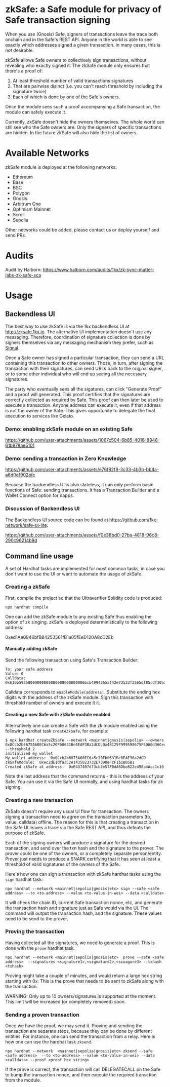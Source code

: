 # zkSafe: a Safe module for privacy of Safe transaction signing

When you use (Gnosis) Safe, signers of transactions leave the trace both onchain and in the Safe's REST API.  Anyone in the world is able to see exactly which addresses signed a given transaction.
In many cases, this is not desirable.

zkSafe allows Safe owners to collectively sign transactions, without revealing who exactly  signed it.  The zkSafe module only ensures that there's a proof of:
  1. At least threshold number of valid transactions signatures
  2. That are pairwise disinct (i.e. you can't reach threshold by including the signature twice)
  3. Each of which is done by one of the Safe's owners.

Once the module sees such a proof accompanying a Safe transaction, the module can safely execute it.

Currently, zkSafe doesn't hide the owners themselves. The whole world can still see who the Safe owners are. Only the signers of specific transactions are hidden.  In the future zkSafe will also hide the list of owners.

# Available Networks

zkSafe module is deployed at the following networks:
* Ethereum
* Base
* BSC
* Polygon
* Gnosis
* Arbitrum One
* Optimism Mainnet
* Scroll
* Sepolia

Other networks could be added, please contact us or deploy yourself and send PRs.

# Audits

Audit by Halborn: https://www.halborn.com/audits/1kx/zk-sync-matter-labs-zk-safe-sca

# Usage

## Backendless UI

The best way to use zkSafe is via the 1kx backendless UI at http://zksafe.1kx.io. The alternative UI implementation doesn't use any messaging. Therefore, coordination of signature collection is done by signers themselves via any messaging mechanism they prefer, such as [Signal](https://signal.org/).

Once a Safe owner has signed a particular transaction, they can send a URL containing this transaction to other owners. Those, in turn, after signing the transaction with their signatures, can send URLs back to the original signer, or to some other individual who will end up seeing all the necessary signatures.

The party who eventually sees all the sigatures, can click "Generate Proof" and a proof will generated. This proof certifies that the signatures are correctly collected as required by Safe. This proof can then later be used to execute a transaction. Anyone address can execute it, even if that address is not the owner of the Safe. This gives opportunity to delegate the final execution to services like Gelato.

### Demo: enabling zkSafe module on an existing Safe


https://github.com/user-attachments/assets/1067c504-6b85-4016-8848-61b978ae5101

### Demo: sending a transaction in Zero Knowledge

https://github.com/user-attachments/assets/e76f82f8-3c33-4b3b-bb4a-a6d0e1902efc

Because the backendless UI is also stateless, it can only perform basic functions of Safe: sending transactions. It has a Transaction Builder and a Wallet Connect option for dapps.

### Discussion of Backendless UI

The Backendless UI source code can be found at https://github.com/1kx-network/safe-ui-lite.

https://github.com/user-attachments/assets/f0e38bd0-27ba-4818-96c8-290c96214b8d

## Command line usage

A set of Hardhat tasks are implemented for most common tasks, in case you don't want to use the UI or want to automate the usage of zkSafe.

### Creating a zkSafe

First, compile the project so that the Ultraverifier Solidity code is produced:

```
npx hardhat compile
```

One can add the zkSafe module to any existing Safe thus enabling the option of zk singing.
zkSafe is deployed deterministically to the following address:

0xed1Ae0946bfB84253561fB1a05fEeD120A8cD2Eb


#### Manually adding zkSafe

Send the following transaction using Safe's Transaction Builder:

```
To: your safe address
Value: 0
Calldata: 0x610b59250000000000000000000000006bcb4994265af42e73533f2565df85cdf30aaff9
```

Calldata corresponds to `enableModule(address)`. Substitute the ending hex digits with the address of the zkSafe module.
Sign this transaction with threshold number of owners and execute it it.

#### Creating a new Safe with zkSafe module enabled

Alternatively one can create a Safe with the zk module enabled using the following hardhat task `createZkSafe`, for example:

```
$ npx hardhat createZkSafe --network <mainnet|gnosis|sepolia> --owners 0x0Ccb2b6675A60EC6a5c20Fb0631Be8EAF3Ba2dCD,0x48129F999598675F40A6d36Cec58a623b8c0228d,0x6804a7411adFAEB185d4dE27a04e5B6281160822 --threshold 2 
initialized my wallet
My wallet address:  0x0Ccb2b6675A60EC6a5c20Fb0631Be8EAF3Ba2dCD
zkSafeModule:  0xec2dE1dfa3C2e1435823732E7390eFcF1b1B05B1
Created zkSafe at address:  0xE437407d73cb2e57F0dA6Dbe822e498a4Acc1c16
```

Note the last address that the command returns - this is the address of your Safe. You can use it via the Safe UI normally, and using hardhat tasks for zk signing.


### Creating a new transaction

ZkSafe doesn't require any usual UI flow for transaction.  The owners signing a transaction need to agree on the transaction parameters (to, value, calldata) offline. The reason for this is that creating a transaction in the Safe UI leaves a trace via the Safe REST API, and thus defeats the purpose of zkSafe.

Each of the signing owners will produce a signature for the desired transaction, and send over the txn hash and the signature to the prover.  The prover could be one of the owners, or a completely separate person/entity. Prover just needs to produce a SNARK certifying that it has seen at least a threshold of valid signatures of the owners of the Safe.

Here's how one can sign a transaction with zkSafe hardhat tasks using the `sign` hardhat task:

```
npx hardhat --network <mainnet|sepolia|gnosis|etc> sign --safe <safe address> --to <to-address> --value <to-value-in-wei> --data <calldata>
```

It will check the chain ID, current Safe transaction nonce, etc, and generate the transaction hash and signature just as Safe would via the UI.
The command will output the transaction hash, and the signature. These values need to be send to the prover.

### Proving the transaction

Having collected all the signatures, we need to generate a proof. This is done with the `prove` hardhat task.

```
npx hardhat --network <mainnet|sepolia|gnosis|etc>  prove --safe <safe address>  --signatures <signature1>,<signature2>,<sinagure3> --txhash <txhash>
```

Proving might take a couple of minutes, and would return a large hex string starting with 0x.  This is the prove that needs to be sent to zkSafe along with the transaction.

WARNING: Only up to 10 owners/signatures is supported at the moment. This limit will be increased (or completely removed) soon.


### Sending a proven transaction

Once we have the proof, we may send it. Proving and sending the transaction are separate steps, because they can be done by different entities. For instance, one can send the transaction from a relay.
Here is how one can use the hardhat task `zksend`.

```
npx hardhat --network  <mainnet|sepolia|gnosis|etc> zksend --safe <safe address>  --to <to-address> --value <to-value-in-wei> --data <calldata> --proof <proof hex string>
```

If the prove is correct, the transaction will call DELEGATECALL on the Safe to bump the transaction nonce, and then execute the required transction from the module.
